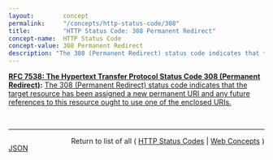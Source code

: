 ```yaml
---
layout:        concept
permalink:     "/concepts/http-status-code/308"
title:         "HTTP Status Code: 308 Permanent Redirect"
concept-name:  HTTP Status Code
concept-value: 308 Permanent Redirect
description: "The 308 (Permanent Redirect) status code indicates that the target resource has been assigned a new permanent URI and any future references to this resource ought to use one of the enclosed URIs."
---
```


**[RFC 7538: The Hypertext Transfer Protocol Status Code 308 (Permanent Redirect)](/specs/IETF/RFC/7538 "This document specifies the additional Hypertext Transfer Protocol (HTTP) status code 308 (Permanent Redirect)."):** [The 308 (Permanent Redirect) status code indicates that the target resource has been assigned a new permanent URI and any future references to this resource ought to use one of the enclosed URIs.](http://tools.ietf.org/html/rfc7538#section-3 "Read documentation for HTTP Status Code &#34;308&#34;")

<br/>
<hr/>

<p style="float : left"><a href="./308.json" title="JSON representing this particular Web Concept value">JSON</a></p>
<p style="text-align: right">Return to list of all ( <a href="../http-status-code/">HTTP Status Codes</a> | <a href="../">Web Concepts</a> )</p>
